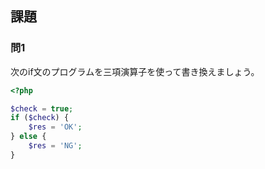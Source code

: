 ## 課題

### 問1
次のif文のプログラムを三項演算子を使って書き換えましょう。
```php
<?php

$check = true;
if ($check) {
    $res = 'OK';
} else {
    $res = 'NG';
}

```
